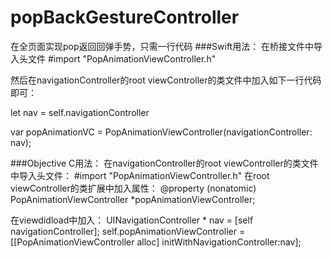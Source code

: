 # popBackGestureController
在全页面实现pop返回回弹手势，只需一行代码
###Swift用法：
在桥接文件中导入头文件    #import "PopAnimationViewController.h"
   
   然后在navigationController的root viewController的类文件中加入如下一行代码即可：  

 let nav = self.navigationController
 
 var popAnimationVC = PopAnimationViewController(navigationController: nav);


###Objective C用法：
在navigationController的root viewController的类文件中导入头文件：    #import "PopAnimationViewController.h"
在root viewController的类扩展中加入属性：
@property (nonatomic) PopAnimationViewController *popAnimationViewController;

在viewdidload中加入：
UINavigationController * nav = [self navigationController];
    self.popAnimationViewController = [[PopAnimationViewController alloc] initWithNavigationController:nav];
